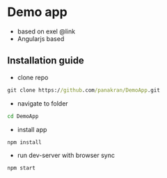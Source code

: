 # Demo app

- based on exel @link
- Angularjs based

## Installation guide

- clone repo

```cmd
git clone https://github.com/panakran/DemoApp.git
```

- navigate to folder

```cmd
cd DemoApp
```

- install app

```cmd
npm install
```

- run dev-server with browser sync

```cmd
npm start
```
